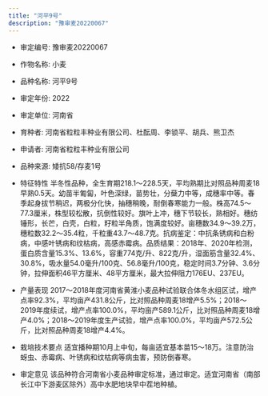```yaml
---
title: "河平9号"
description: "豫审麦20220067"
---
```

* 审定编号:  豫审麦20220067

*  作物名称:  小麦

*  品种名称:  河平9号

*  审定年份:  2022

*  审定单位:  河南省

* 育种者:  河南省粒粒丰种业有限公司、杜酝周、李锁平、胡兵、熊卫杰

*  申请者:  河南省粒粒丰种业有限公司

*  品种来源:  矮抗58/存麦1号

*  特征特性
半冬性品种，全生育期218.1～228.5天，平均熟期比对照品种周麦18早熟0.5天。幼苗半匍匐，叶色深绿，苗势壮，分蘖力中等，成穗率中等。春季起身拔节稍迟，两极分化快，抽穗稍晚，耐倒春寒能力一般。株高74.5～77.3厘米，株型较松散，抗倒性较好。旗叶上冲，穗下节较长，熟相好。穗纺锤形，长芒，白壳，白粒，籽粒半角质，饱满度较好。亩穗数34.9～39.2万，穗粒数32.2～35.4粒，千粒重43.7～48.7克。抗病鉴定：中抗条锈病和白粉病，中感叶锈病和纹枯病，高感赤霉病。品质结果：2018年、2020年检测，蛋白质含量15.3%、13.6%，容重774克/升、822克/升，湿面筋含量32.4%、30.8%，吸水量54.0毫升/100克、56.8毫升/100克，稳定时间3.7分钟、3.6分钟，拉伸面积46平方厘米、48平方厘米，最大拉伸阻力176EU、237EU。

*  产量表现
2017～2018年度河南省黄淮小麦品种试验联合体冬水组区试，增产点率92.3%，平均亩产431.8公斤，比对照品种周麦18增产5.5%；2018～2019年度续试，增产点率100.0%，平均亩产589.1公斤，比对照品种周麦18增产4.0%；2018～2019年度生产试验，增产点率100.0%，平均亩产572.5公斤，比对照品种周麦18增产4.4%。

*  栽培技术要点
适宜播种期10月上中旬，每亩适宜基本苗15～18万。注意防治蚜虫、赤霉病、叶锈病和纹枯病等病虫害，预防倒春寒。

*  审定意见
该品种符合河南省小麦品种审定标准，通过审定。适宜河南省（南部长江中下游麦区除外）高中水肥地块早中茬地种植。
